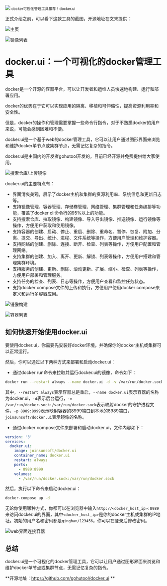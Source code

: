 <img src="https://files.mdnice.com/user/46581/21ca4056-5ccd-407d-ad37-77fefbdfd50e.png" style="max-width: 70%; height: auto;">
<small>docker可视化管理工具推荐！docker.ui</small>


正式介绍之前，可以看下这款工具的截图，开源地址在文末提供：

![主页](/assets/image/240128-docker.ui-1.png)


![镜像列表](/assets/image/240128-docker.ui-2.png)


# docker.ui：一个可视化的docker管理工具

docker是一个开源的容器平台，可以让开发者和运维人员快速地构建、运行和部署应用。

docker的优势在于它可以实现应用的隔离、移植和可伸缩性，提高资源利用率和安全性。

但是，docker的操作和管理需要掌握一些命令行指令，对于不熟悉docker的用户来说，可能会感到困难和不便。

docker.ui是一个基于web的docker管理工具，它可以让用户通过图形界面来浏览和维护docker单节点或集群节点，无需记忆复杂的指令。

docker.ui是由国内的开发者gohutool开发的，目前已经开源并免费提供给大家使用。


![搜索仓库/上传镜像](/assets/image/240128-docker.ui-3.png)


docker.ui的主要特点有：

- 界面清爽美观，展示了docker主机和集群的资源利用率、系统信息和更新日志等。
- 支持镜像管理、容器管理、存储卷管理、网络管理、集群管理和任务编排等功能，覆盖了docker cli命令行的95%以上的功能。
- 支持搜索仓库、拉取镜像、构建镜像、导入导出镜像、推送镜像、运行镜像等操作，方便用户获取和使用镜像。
- 支持容器的创建、启动、停止、重启、删除、重命名、暂停、恢复、附加、分离、提交、导出、统计、进程、文件系统等操作，方便用户管理和维护容器。
- 支持网络的创建、删除、连接、断开、检查、列表等操作，方便用户配置和管理网络。
- 支持集群的创建、加入、离开、更新、解锁、列表等操作，方便用户搭建和管理集群环境。
- 支持服务的创建、更新、删除、滚动更新、扩展、缩小、检查、列表等操作，方便用户部署和管理服务。
- 支持任务的检查、列表、日志等操作，方便用户查看和监控任务状态。
- 支持docker compose文件的上传和执行，方便用户使用docker compose来定义和运行多容器应用。

![镜像构建](/assets/image/240128-docker.ui-4.png)

![容器列表](/assets/image/240128-docker.ui-5.png)


## 如何快速开始使用docker.ui

要使用docker.ui，你需要先安装好docker环境，并确保你的docker主机或集群可以正常运行。

然后，你可以通过以下两种方式来部署和启动docker.ui：

- 通过docker run命令来拉取并运行docker.ui的镜像，命令如下：

```bash
docker run --restart always --name docker.ui -d -v /var/run/docker.sock:/var/run/docker.sock -p 8989:8999 joinsunsoft/docker.ui
```

其中，`--restart always`表示容器总是重启，`--name docker.ui`表示容器的名称为docker.ui，`-d`表示后台运行，`-v /var/run/docker.sock:/var/run/docker.sock`表示映射docker的守护进程文件，`-p 8989:8999`表示映射容器的8999端口到本地的8989端口，`joinsunsoft/docker.ui`表示镜像的名称。

- 通过docker compose文件来部署和启动docker.ui，文件内容如下：

```yaml
version: '3'
services:
  docker.ui:
    image: joinsunsoft/docker.ui
    container_name: docker.ui
    restart: always
    ports:
      - 8989:8999
    volumes:
      - /var/run/docker.sock:/var/run/docker.sock
```

然后，执行以下命令来启动docker.ui：

```bash
docker-compose up -d
```

无论你使用哪种方式，你都可以在浏览器中输入`http://<docker_host_ip>:8989`来访问docker.ui的界面，其中`<docker_host_ip>`是你的docker主机或集群的IP地址。初始的用户名和密码都是`ginghan/123456`，你可以在登录后修改密码。


![web界面连接容器](/assets/image/240128-docker.ui-6.png)


## 总结

docker.ui是一个可视化的docker管理工具，它可以让用户通过图形界面来浏览和维护docker单节点或集群节点，无需记忆复杂的指令。

**开源地址：https://github.com/gohutool/docker.ui
**